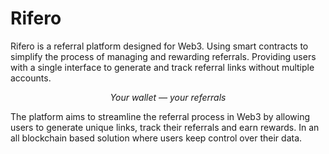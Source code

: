# Rifero

Rifero is a referral platform designed for Web3. Using smart contracts to simplify the process of managing and rewarding referrals. Providing users with a single interface to generate and track referral links without multiple accounts.

<p align="center"><i>Your wallet — your referrals</i></p>

The platform aims to streamline the referral process in Web3 by allowing users to generate unique links, track their referrals and earn rewards. In an all blockchain based solution where users keep control over their data.

